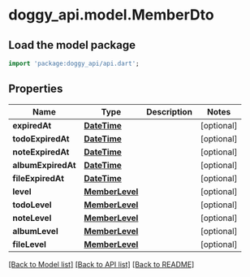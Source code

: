 # doggy_api.model.MemberDto

## Load the model package
```dart
import 'package:doggy_api/api.dart';
```

## Properties
Name | Type | Description | Notes
------------ | ------------- | ------------- | -------------
**expiredAt** | [**DateTime**](DateTime.md) |  | [optional] 
**todoExpiredAt** | [**DateTime**](DateTime.md) |  | [optional] 
**noteExpiredAt** | [**DateTime**](DateTime.md) |  | [optional] 
**albumExpiredAt** | [**DateTime**](DateTime.md) |  | [optional] 
**fileExpiredAt** | [**DateTime**](DateTime.md) |  | [optional] 
**level** | [**MemberLevel**](MemberLevel.md) |  | [optional] 
**todoLevel** | [**MemberLevel**](MemberLevel.md) |  | [optional] 
**noteLevel** | [**MemberLevel**](MemberLevel.md) |  | [optional] 
**albumLevel** | [**MemberLevel**](MemberLevel.md) |  | [optional] 
**fileLevel** | [**MemberLevel**](MemberLevel.md) |  | [optional] 

[[Back to Model list]](../README.md#documentation-for-models) [[Back to API list]](../README.md#documentation-for-api-endpoints) [[Back to README]](../README.md)


